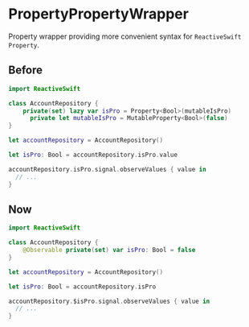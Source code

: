 # PropertyPropertyWrapper

Property wrapper providing more convenient syntax for `ReactiveSwift` `Property`.

## Before

```swift
import ReactiveSwift

class AccountRepository {
    private(set) lazy var isPro = Property<Bool>(mutableIsPro)
	  private let mutableIsPro = MutableProperty<Bool>(false)
}

let accountRepository = AccountRepository()

let isPro: Bool = accountRepository.isPro.value

accountRepository.isPro.signal.observeValues { value in
  // ...
}
```


## Now

```swift
import ReactiveSwift

class AccountRepository {
    @Observable private(set) var isPro: Bool = false
}

let accountRepository = AccountRepository()

let isPro: Bool = accountRepository.isPro

accountRepository.$isPro.signal.observeValues { value in
  // ...
}
```
